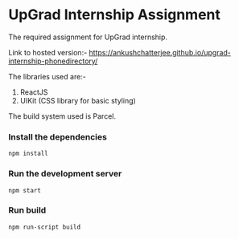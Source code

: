 # UpGrad Internship Assignment
The required assignment for UpGrad internship.

Link to hosted version:-  https://ankushchatterjee.github.io/upgrad-internship-phonedirectory/

The libraries used are:- 
1. ReactJS
2. UIKit (CSS library for basic styling)

The build system used is Parcel.

### Install the dependencies
```npm install```

### Run the development server
```npm start```

### Run build
```npm run-script build```